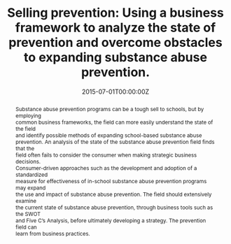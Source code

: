 ---
title: "Selling prevention: Using a business framework to analyze the state of prevention and overcome obstacles to expanding substance abuse prevention."

authors:
- "admin"
date: "2015-07-01T00:00:00Z"
doi: "nan"
venue: "The Journal of Global Drug Policy and Practice"
publishDate: "2017-01-01T00:00:00Z"
publication_types: ["2"]
abstract: "Substance abuse prevention programs can be a tough sell to schools, but by employing<br>common business frameworks, the field can more easily understand the state of the field<br>and identify possible methods of expanding school-based substance abuse<br>prevention. An analysis of the state of the substance abuse prevention field finds that the<br>field often fails to consider the consumer when making strategic business decisions.<br>Consumer-driven approaches such as the development and adoption of a standardized<br>measure for effectiveness of in-school substance abuse prevention programs may expand<br>the use and impact of substance abuse prevention. The field should extensively examine<br>the current state of substance abuse prevention, through business tools such as the SWOT<br>and Five C’s Analysis, before ultimately developing a strategy. The prevention field can<br>learn from business practices."
summary: "Caputi, T. (2015). Selling prevention: Using a business framework to analyze the state of prevention and overcome obstacles to expanding substance abuse prevention. The Journal of Global Drug Policy and Practice."
tags: 
featured: false
links:
- name: Paper Link
  url: "https://archive.is/CUkqN"
url_pdf: "/files/JGDPP-2015.pdf"
image:
  focal_point: ""
  preview_only: false
---